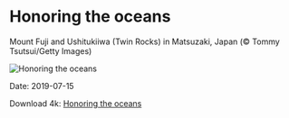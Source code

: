 # Honoring the oceans

Mount Fuji and Ushitukiiwa (Twin Rocks) in Matsuzaki, Japan (© Tommy Tsutsui/Getty Images)

![Honoring the oceans](https://bing.com/th?id=OHR.Ushitukiiwa_EN-US7864837707_UHD.jpg&rf=LaDigue_UHD.jpg&pid=hp&w=1024&h=576)

Date: 2019-07-15

Download 4k: [Honoring the oceans](https://bing.com/th?id=OHR.Ushitukiiwa_EN-US7864837707_UHD.jpg&rf=LaDigue_UHD.jpg&pid=hp&w=3840&h=2160)

